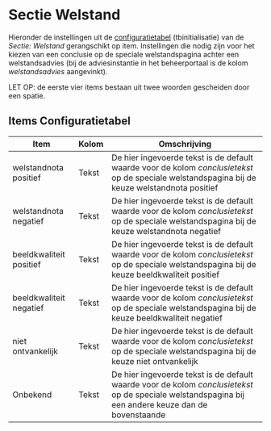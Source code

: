 # Sectie Welstand

Hieronder de instellingen uit de [configuratietabel](/instellen_inrichten/configuratie/README.md) (tbinitialisatie) van de *Sectie: Welstand* gerangschikt op item.
Instellingen die nodig zijn voor het kiezen van een conclusie op de speciale welstandspagina achter een welstandsadvies (bij de adviesinstantie in het beheerportaal is de kolom *welstandsadvies* aangevinkt).

LET OP: de eerste vier items bestaan uit twee woorden gescheiden door een spatie.

## Items Configuratietabel

| Item                    | Kolom | Omschrijving                                                                       |
|-------------------------|-------|------------------------------------------------------------------------------------|
| welstandnota positief   | Tekst | De hier ingevoerde tekst is de default waarde voor de kolom *conclusietekst* op de speciale welstandspagina bij de keuze welstandnota positief |
| welstandnota negatief   | Tekst | De hier ingevoerde tekst is de default waarde voor de kolom *conclusietekst* op de speciale welstandspagina bij de keuze welstandnota negatief |
| beeldkwaliteit positief | Tekst | De hier ingevoerde tekst is de default waarde voor de kolom *conclusietekst* op de speciale welstandspagina bij de keuze beeldkwaliteit positief |
| beeldkwaliteit negatief | Tekst | De hier ingevoerde tekst is de default waarde voor de kolom *conclusietekst* op de speciale welstandspagina bij de keuze beeldkwaliteit negatief |
| niet ontvankelijk       | Tekst | De hier ingevoerde tekst is de default waarde voor de kolom *conclusietekst* op de speciale welstandspagina bij de keuze niet ontvankelijk |
| Onbekend                | Tekst | De hier ingevoerde tekst is de default waarde voor de kolom *conclusietekst* op de speciale welstandspagina bij een andere keuze dan de bovenstaande |
